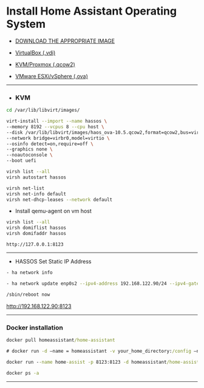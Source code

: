 # Install Home Assistant Operating System

- [DOWNLOAD THE APPROPRIATE IMAGE](https://www.home-assistant.io/installation/alternative/)

- [VirtualBox (.vdi)](https://github.com/home-assistant/operating-system/releases/download/10.5/haos_ova-10.5.vdi.zip)

- [KVM/Proxmox (.qcow2)](https://github.com/home-assistant/operating-system/releases/download/10.5/haos_ova-10.5.qcow2.xz)

- [VMware ESXi/vSphere (.ova)](https://github.com/home-assistant/operating-system/releases/download/10.5/haos_ova-10.5.ova)

----

- ### KVM

```bash
cd /var/lib/libvirt/images/
```

```bash
virt-install --import --name hassos \
--memory 8192 --vcpus 8 --cpu host \
--disk /var/lib/libvirt/images/haos_ova-10.5.qcow2,format=qcow2,bus=virtio \
--network bridge=virbr0,model=virtio \
--osinfo detect=on,require=off \
--graphics none \
--noautoconsole \
--boot uefi
```

```bash
virsh list --all
virsh autostart hassos
```

```bash
virsh net-list
virsh net-info default
virsh net-dhcp-leases --network default
```

- Install qemu-agent on vm host

```bash
virsh list --all
virsh domiflist hassos
virsh domifaddr hassos
```

```
http://127.0.0.1:8123
```

----
- HASSOS Set Static IP Address

```bash
- ha network info

- ha network update enp0s2 --ipv4-address 192.168.122.90/24 --ipv4-gateway 192.168.122.1

/sbin/reboot now

```
http://192.168.122.90:8123

----
### Docker installation

```cmd
docker pull homeassistant/home-assistant

# docker run -d –name = homeassistant -v your_home_directory:/config –net=host homeassistant/home-assistant

docker run --name home-assist -p 8123:8123 -d homeassistant/home-assistant

docker ps -a
```



----

